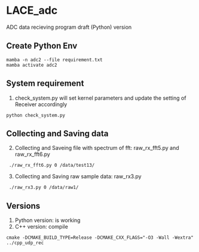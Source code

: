 # LACE_adc

ADC data recieving program draft (Python) version

## Create Python Env
```
mamba -n adc2 --file requirement.txt
mamba activate adc2
```

## System requirement 
1. check_system.py will set kernel parameters and update the setting of Receiver accordingly
```
python check_system.py
```

## Collecting and Saving data
2. Collecting and Saveing file with spectrum of fft: raw_rx_fft5.py and raw_rx_fft6.py
```
 ./raw_rx_fft6.py 0 /data/test13/
```

3. Collecting and Saving raw sample data: raw_rx3.py
```
 ./raw_rx3.py 0 /data/raw1/
```

## Versions

1. Python version:  is working
2. C++ version: compile
```
cmake -DCMAKE_BUILD_TYPE=Release -DCMAKE_CXX_FLAGS="-O3 -Wall -Wextra" ../cpp_udp_rec

```
